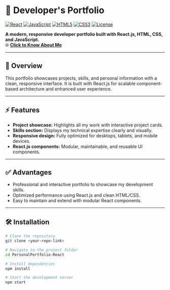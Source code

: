 # 💼 Developer's Portfolio

[![React](https://img.shields.io/badge/React-v18-blue)](https://reactjs.org/) [![JavaScript](https://img.shields.io/badge/JavaScript-ES6-yellow)](https://developer.mozilla.org/en-US/docs/Web/JavaScript) [![HTML5](https://img.shields.io/badge/HTML5-orange)](https://developer.mozilla.org/en-US/docs/Web/HTML) [![CSS3](https://img.shields.io/badge/CSS3-blueviolet)](https://developer.mozilla.org/en-US/docs/Web/CSS) [![License](https://img.shields.io/badge/License-MIT-green)](LICENSE)
  

**A modern, responsive developer portfolio built with React.js, HTML, CSS, and JavaScript.**  
🌐 **[Click to Know About Me](https://personalportfolio-online.netlify.app/)**

---

## 🌟 Overview
This portfolio showcases projects, skills, and personal information with a clean, responsive interface. It is built with React.js for scalable component-based architecture and enhanced user experience.  

---

## ⚡ Features
- **Project showcase:** Highlights all my work with interactive project cards.  
- **Skills section:** Displays my technical expertise clearly and visually.  
- **Responsive design:** Fully optimized for desktops, tablets, and mobile devices.  
- **React.js components:** Modular, maintainable, and reusable UI components.  

---

## ✅ Advantages
- Professional and interactive portfolio to showcase my development skills.  
- Optimized performance using React.js and clean HTML/CSS.  
- Easy to maintain and extend with modular React components.  

---

## 🛠 Installation

```bash
# Clone the repository
git clone <your-repo-link>

# Navigate to the project folder
cd PersonalPortfolio-React

# Install dependencies
npm install

# Start the development server
npm start
